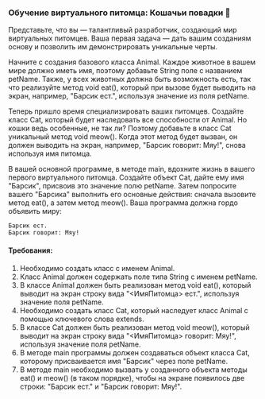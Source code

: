 
### Обучение виртуального питомца: Кошачьи повадки 🐾

Представьте, что вы — талантливый разработчик, создающий мир виртуальных питомцев. Ваша первая задача — дать вашим созданиям основу и позволить им демонстрировать уникальные черты.

Начните с создания базового класса Animal. Каждое животное в вашем мире должно иметь имя, поэтому добавьте String поле с названием petName. Также, у всех животных должна быть возможность есть, так что реализуйте метод void eat(), который при вызове будет выводить на экран, например, "Барсик ест.", используя значение из поля petName.

Теперь пришло время специализировать ваших питомцев. Создайте класс Cat, который будет наследовать все способности от Animal. Но кошки ведь особенные, не так ли? Поэтому добавьте в класс Cat уникальный метод void meow(). Когда этот метод будет вызван, он должен выводить на экран, например, "Барсик говорит: Мяу!", снова используя имя питомца.

В вашей основной программе, в методе main, вдохните жизнь в вашего первого виртуального питомца. Создайте объект Cat, дайте ему имя "Барсик", присвоив это значение полю petName. Затем попросите вашего "Барсика" выполнить его основные действия: сначала вызовите метод eat(), а затем метод meow(). Ваша программа должна гордо объявить миру:

```
Барсик ест.
Барсик говорит: Мяу!
```


#### Требования:
1. Необходимо создать класс с именем Animal.
2. Класс Animal должен содержать поле типа String с именем petName.
3. В классе Animal должен быть реализован метод void eat(), который выводит на экран строку вида "<ИмяПитомца> ест.", используя значение поля petName.
4. Необходимо создать класс Cat, который наследует класс Animal с помощью ключевого слова extends.
5. В классе Cat должен быть реализован метод void meow(), который выводит на экран строку вида "<ИмяПитомца> говорит: Мяу!", используя значение поля petName.
6. В методе main программы должен создаваться объект класса Cat, которому присваивается имя "Барсик" через поле petName.
7. В методе main необходимо вызвать у созданного объекта методы eat() и meow() (в таком порядке), чтобы на экране появилось две строки: "Барсик ест." и "Барсик говорит: Мяу!".